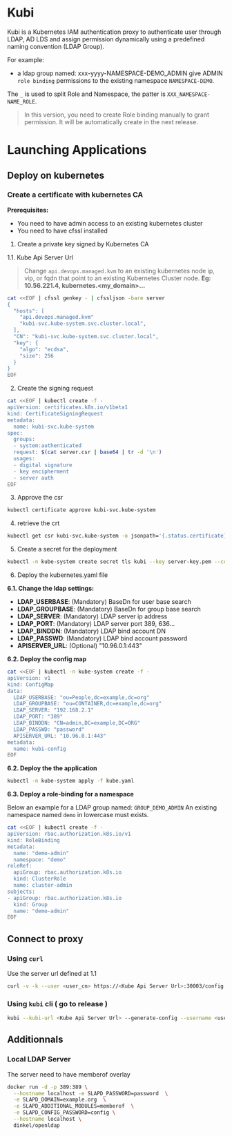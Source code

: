 # Kubi

Kubi is a Kubernetes IAM authentication proxy to authenticate user through
LDAP, AD LDS and assign permission dynamically using a predefined naming convention (LDAP Group).

For example:
- a ldap group named: xxx-yyyy-NAMESPACE-DEMO_ADMIN give ADMIN `role binding`  permissions to the existing namespace `NAMESPACE-DEMO`.

The `_` is used to split Role and Namespace, the patter is `XXX_NAMESPACE-NAME_ROLE`.

> In this version, you need to create Role binding manually to grant permission.
It will be automatically create in the next release.

# Launching Applications

## Deploy on kubernetes

### Create a certificate with kubernetes CA

**Prerequisites:**
- You need to have admin access to an existing kubernetes cluster
- You need to have cfssl installed

1. Create a private key signed by Kubernetes CA

1.1. Kube Api Server Url
> Change `api.devops.managed.kvm` to an existing kubernetes node ip, vip, or fqdn
that point to an existing Kubernetes Cluster node.
**Eg: 10.56.221.4, kubernetes.<my_domain>...**


```bash
cat <<EOF | cfssl genkey - | cfssljson -bare server
{
  "hosts": [
    "api.devops.managed.kvm"
    "kubi-svc.kube-system.svc.cluster.local",
  ],
  "CN": "kubi-svc.kube-system.svc.cluster.local",
  "key": {
    "algo": "ecdsa",
    "size": 256
  }
}
EOF
```
2. Create the signing request

```bash
cat <<EOF | kubectl create -f -
apiVersion: certificates.k8s.io/v1beta1
kind: CertificateSigningRequest
metadata:
  name: kubi-svc.kube-system
spec:
  groups:
  - system:authenticated
  request: $(cat server.csr | base64 | tr -d '\n')
  usages:
  - digital signature
  - key encipherment
  - server auth
EOF
```

3. Approve the csr
```bash
kubectl certificate approve kubi-svc.kube-system
```

4. retrieve the crt
```bash
kubectl get csr kubi-svc.kube-system -o jsonpath='{.status.certificate}'     | base64 --decode > server.crt
```

5. Create a secret for the deployment
```bash
kubectl -n kube-system create secret tls kubi --key server-key.pem --cert server.crt
```

6. Deploy the kubernetes.yaml file

**6.1. Change the ldap settings:**
- **LDAP_USERBASE**: (Mandatory) BaseDn for user base search
- **LDAP_GROUPBASE**: (Mandatory) BaseDn for group base search
- **LDAP_SERVER**: (Mandatory) LDAP server ip address
- **LDAP_PORT**: (Mandatory) LDAP server port 389, 636...
- **LDAP_BINDDN**: (Mandatory) LDAP bind account DN
- **LDAP_PASSWD**: (Mandatory) LDAP bind account password
- **APISERVER_URL**: (Optional) "10.96.0.1:443"

**6.2. Deploy the config map**
```bash
cat <<EOF | kubectl -n kube-system create -f -
apiVersion: v1
kind: ConfigMap
data:
  LDAP_USERBASE: "ou=People,dc=example,dc=org"
  LDAP_GROUPBASE: "ou=CONTAINER,dc=example,dc=org"
  LDAP_SERVER: "192.168.2.1"
  LDAP_PORT: "389"
  LDAP_BINDDN: "CN=admin,DC=example,DC=ORG"
  LDAP_PASSWD: "password"
  APISERVER_URL: "10.96.0.1:443"
metadata:
  name: kubi-config
EOF
```

**6.2. Deploy the the application**
```bash
kubectl -n kube-system apply -f kube.yaml
```

**6.3. Deploy a role-binding for a namespace**

Below an example for a LDAP group named: `GROUP_DEMO_ADMIN`
An existing namespace named `demo` in lowercase must exists.

```bash
cat <<EOF | kubectl create -f -
apiVersion: rbac.authorization.k8s.io/v1
kind: RoleBinding
metadata:
  name: "demo-admin"
  namespace: "demo"
roleRef:
  apiGroup: rbac.authorization.k8s.io
  kind: ClusterRole
  name: cluster-admin
subjects:
- apiGroup: rbac.authorization.k8s.io
  kind: Group
  name: "demo-admin"
EOF
```

## Connect to proxy

### Using `curl`

Use the server url defined at 1.1
```bash
curl -v -k --user <user_cn> https://<Kube Api Server Url>:30003/config
```

### Using `kubi` cli ( go to release )
```bash
kubi --kubi-url <Kube Api Server Url> --generate-config --username <user_cn>
```

## Additionnals

### Local LDAP Server

The server need to have memberof overlay
```bash
docker run -d -p 389:389 \
  --hostname localhost -e SLAPD_PASSWORD=password  \
  -e SLAPD_DOMAIN=example.org  \
  -e SLAPD_ADDITIONAL_MODULES=memberof  \
  -e SLAPD_CONFIG_PASSWORD=config \
  --hostname localhost \
  dinkel/openldap
```
